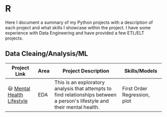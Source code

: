 # R
Here I document a summary of my Python projects with a description of each project and what skills I showcase within the project. I have some experience with Data Engineering and have provided a few ETL/ELT projects.

## Data Cleaing/Analysis/ML
| Project Link | Area | Project Description | Skills/Models |    
|---|---|---|---|
| 😃 [Mental Health Lifestyle](https://github.com/bdavidson16/R/blob/main/Mental%20Health%20Lifestyle%20Data/Mental%20Health%20Data) | EDA | This is an exploratory analysis that attempts to find relationships between a person's lifestyle and their mental health. | First Order Regression, plot |

